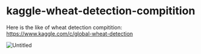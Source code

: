 # kaggle-wheat-detection-compitition

Here is the like of wheat detection compitition: https://www.kaggle.com/c/global-wheat-detection


![Untitled](https://user-images.githubusercontent.com/68200424/90851838-e0ad7700-e343-11ea-8233-fd360736b65a.png)
